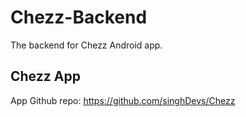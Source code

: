 # Chezz-Backend
The backend for Chezz Android app.

## Chezz App
App Github repo: https://github.com/singhDevs/Chezz
